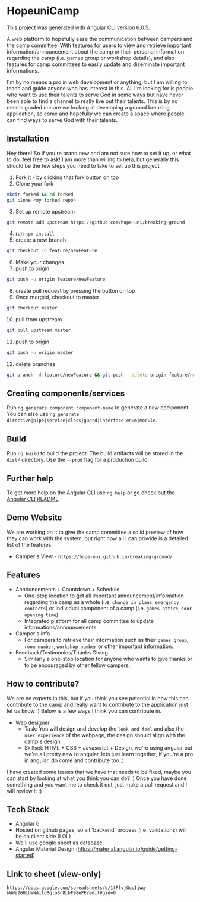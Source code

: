 # HopeuniCamp

This project was generated with [Angular CLI](https://github.com/angular/angular-cli) version 6.0.5. 

A web platform to hopefully ease the communication between campers and the camp committee. With features for users to view and retrieve important information/announcement about the camp or their personal information regarding the camp (i.e. games group or workshop details), and also features for camp committees to easily update and diseminate important informations. 

I'm by no means a pro in web development or anything, but I am willing to teach and guide anyone who has interest in this. All I'm looking for is people who want to use their talents to serve God in some ways but have never been able to find a channel to really live out their talents. This is by no means graded nor are we looking at developing a ground breaking application, so come and hopefully we can create a space where people can find ways to serve God with their talents.

## Installation

Hey there! So if you're brand new and am not sure how to set it up, or what to do, feel free to ask! I am more than willing to help, but generally this should be the few steps you need to take to set up this project 

1) Fork it - by clicking that fork button on top
2) Clone your fork
```bash
mkdir forked && cd forked
git clone <my forked repo>
```

3) Set up remote upstream
```bash
git remote add upstream https://github.com/hope-uni/breaking-ground
```

4) run `npm install`
5) create a new branch
```bash
git checkout -b feature/newFeature
```
6) Make your changes
7) push to origin
```bash
git push -u origin feature/newFeature
```
8) create pull request by pressing the button on top
9) Once merged, checkout to master
```bash
git checkout master
```
10) pull from upstream
```bash
git pull upstream master
```
11) push to origin
```bash
git push -u origin master
```
12) delete branches
```bash
git branch -d feature/newFeature && git push --delete origin feature/newFeature
```

## Creating components/services

Run `ng generate component component-name` to generate a new component. You can also use `ng generate directive|pipe|service|class|guard|interface|enum|module`.

## Build

Run `ng build` to build the project. The build artifacts will be stored in the `dist/` directory. Use the `--prod` flag for a production build.

## Further help

To get more help on the Angular CLI use `ng help` or go check out the [Angular CLI README](https://github.com/angular/angular-cli/blob/master/README.md).

## Demo Website 

We are working on it to give the camp committee a solid preview of how they can work with the system, but right now all I can provide is a detailed list of the features.

- Camper's View - `https://hope-uni.github.io/breaking-ground/`

## Features
- Announcements + Countdown + Schedule
	- One-stop location to get all important announcement/information regarding the camp as a whole (i.e. `change in plans`, `emergency contacts`) or individual component of a camp (i.e. `games attire`, `door opening time`)
	- Integrated platform for all camp committee to update informations/announcements
- Camper's info 
	- For campers to retrieve their information such as their `games group`, `room number`, `workshop number` or other important information.  
- Feedback/Testimonies/Thanks Giving
	- Similarly a one-stop location for anyone who wants to give thanks or to be encouraged by other fellow campers.

## How to contribute? 

We are no experts in this, but if you think you see potential in how this can contribute to the camp and really want to contribute to the application just let us know :) Below is a few ways I think you can contribute in. 

- Web designer
	- Task: You will design and develop the `look and feel` and also the `user experience` of the webpage, the design should align with the camp's design.
	- Skillset: HTML + CSS + Javascript + Design, we're using angular but we're all pretty new to angular, lets just learn together, if you're a pro in angular, do come and contribute too :)
  
I have created some issues that we have that needs to be fixed, maybe you can start by looking at what you think you can do? :) Once you have done something and you want me to check it out, just make a pull request and I will review it :)
	
## Tech Stack

- Angular 6
- Hosted on github pages, so all 'backend' process (i.e. validations) will be on client side (LOL) 
- We'll use google sheet as database
- Angular Material Design (https://material.angular.io/guide/getting-started)

## Link to sheet (view-only)

`https://docs.google.com/spreadsheets/d/1tPlvjGccIiwq-kWWe2G0LUVNAitdBqlo8n8LbF98ePE/edit#gid=0`
